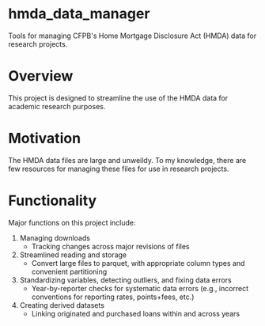 # hmda_data_manager
Tools for managing CFPB's Home Mortgage Disclosure Act (HMDA) data for research projects.

# Overview
This project is designed to streamline the use of the HMDA data for academic research purposes.

# Motivation
The HMDA data files are large and unweildy. To my knowledge, there are few resources for managing these files for use in research projects.

# Functionality
Major functions on this project include:
1. Managing downloads
   - Tracking changes across major revisions of files
2. Streamlined reading and storage
   - Convert large files to parquet, with appropriate column types and convenient partitioning
3. Standardizing variables, detecting outliers, and fixing data errors
   - Year-by-reporter checks for systematic data errors (e.g., incorrect conventions for reporting rates, points+fees, etc.)
4. Creating derived datasets
   - Linking originated and purchased loans within and across years
